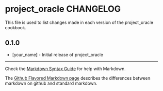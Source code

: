 # project_oracle CHANGELOG

This file is used to list changes made in each version of the project_oracle cookbook.

## 0.1.0
- [your_name] - Initial release of project_oracle

- - -
Check the [Markdown Syntax Guide](http://daringfireball.net/projects/markdown/syntax) for help with Markdown.

The [Github Flavored Markdown page](http://github.github.com/github-flavored-markdown/) describes the differences between markdown on github and standard markdown.
